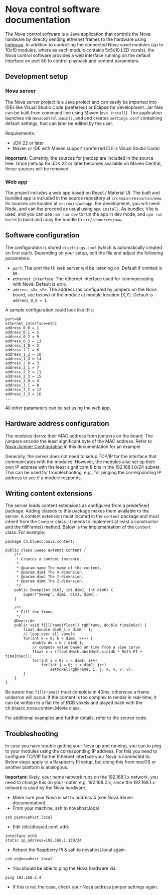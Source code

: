 # Nova control software documentation

The Nova control software is a Java application that controls the Nova hardware by directly sending ethernet frames to the hardware using [jnetpcap](https://github.com/slytechs-repos/jnetpcap-wrapper). In addition to controlling the connected Nova voxel modules (up to 10x10 modules, where as each module contains 5x5x10 LED voxels), the Nova control software provides a web interface running on the default interface on port 80 to control playback and content parameters.

## Development setup

### Nova server

The Nova server project is a Java project and can easily be imported into IDEs like Visual Studio Code (preferred) or Eclipse for development. Jar files can be built from command line using Maven (`mvn install`). The application launches via `NovaControl.main()`, and and creates `settings.conf` containing default settings, that can later be edited by the user.

Requirements:

- JDK 22 or later
- Maven or IDE with Maven support (preferred IDE is Visual Studio Code)

**Important:** Currently, the sources for jnetcap are included in the source tree. Once jnetcap for JDK 22 or later becomes available on Maven Central, these sources will be removed.

### Web app

The project includes a web app based on React / Material UI. The built and bundled app is included in the source repository at `src/main/resources/www`. Its sources are located at `src/main/webapp`. For development, you will need Node, and can the proceed as usual using `npm install`. As bundler, Vite is used, and you can use `npm run dev` to run the app in dev mode, and `npm run build` to build and copy the bundle to `src/resources/www`.

## Software configuration

The configuration is stored in `settings.conf` (which is automatically created on first start). Depending on your setup, edit the file and adjust the following parameters:

- `port`: The port the UI web server will be listening on. Default if omitted is `80`.
- `ethernet_interface`: The ethernet interface used for communicating with Nova. Default is `eth0`.
- `address_<X>_<Y>`: The address (as configured by jumpers on the Nova board, see below) of the module at module location (X,Y). Default is `address_0_0 = 1`.

A sample configuration could look like this:

```
port=80
ethernet_interface=eth1
address_0_0 = 1
address_0_1 = 5
address_0_2 = 9
address_0_3 = 13
address_1_0 = 2
address_1_1 = 6
address_1_2 = 10
address_1_3 = 14
address_2_0 = 3
address_2_1 = 7
address_2_2 = 11
address_2_3 = 15
address_3_0 = 4
address_3_1 = 8
address_3_2 = 12
address_3_3 = 16
...
```

All other parameters can be set using the web app.

## Hardware address configuration

The modules derive their MAC address from jumpers on the board. The jumpers encode the least significant byte of the MAC address. Refer to [Nova Jumper Configuration](nova_jumpers.jpg) in this documentation for an example

Generally, the server does not need to setup TCP/IP for the interface that communicates with the modules. However, the modules also set up their own IP address with the least significant 8 bits in the 192.168.1.0/24 subnet. This can be used for troubleshooting, e.g., for pinging the corresponding IP address to see if a module responds.

## Writing content extensions

The server loads content extensions as configured from a predefined package. Adding classes to this package makes them available to the server. A content extension must located in the `content` package and must inherit from the `Content` class. It needs to implement at least a constructor and the fillFrame() method. Below is the implementation of the `Content` class. For example:

```
package ch.bluecc.nova.content;

public class Sweep extends Content {
	/**
	 * Creates a content instance.
	 *
	 * @param name The name of the content.
	 * @param dimI The X-dimension.
	 * @param dimJ The Y-dimension.
	 * @param dimK The Z-dimension.
	 */
	public Sweep(int dimI, int dimJ, int dimK) {
		super("Sweep", dimI, dimJ, dimK);
	}

	/**
	 * Fill the frame.
	 */
	@Override
	public void fillFrame(float[] rgbFrame, double timeInSec) {
		final double dimK_1 = dimK - 1;
		// loop over all voxels
		for(int k = 0; k < dimK; k++) {
			double dk = k / dimK_1;
			// compute value based on time from a sine curve
			float v = (float)Math.abs(Math.sin(dk * Math.PI + timeInSec));
			for(int i = 0; i < dimI; i++)
				for(int j = 0; j < dimJ; j++)
					setVoxel(rgbFrame, i, j, k, v, v, v);
		}
	}
}
```

Be aware that `fillFrame()` must complete in 40ms, otherwise a frame underrun will occur. If the content is too complex to render in real-time, it can be written to a flat file of RGB voxels and played back with the ch.bluecc.nova.content.Movie class.

For additional examples and further details, refer to the source code.

## Troubleshooting

In case you have trouble getting your Nova up and running, you can to ping to your modules using the corresponding IP address. For this you need to configure TCP/IP for the Ethernet interface your Nova is connected to. Below steps apply to a Raspberry Pi setup, but doing this from macOS or another platform is analogous.

**Important:** likely, your home network runs on the 192.168.1.x network, you need to change this on your router, e.g. 192.168.2.x, since the 192.168.1.x network is used by the Nova hardware.

- Make sure your Nova is set to address 4 (see Nova Server documentation).
- From your machine, ssh to novahost.local

```
ssh pi@novahost.local
```

- Edit /etc/dhcpcd.conf, add:

```
interface eth0
static ip_address=192.168.1.130/24
```

- Reboot the Raspberry Pi & ssh to novahost.local again:

```
ssh pi@novahost.local
```

- You should be able to ping the Nova hardware via

```
ping 192.168.1.4
```

- If this is not the case, check your Nova address jumper settings again.
